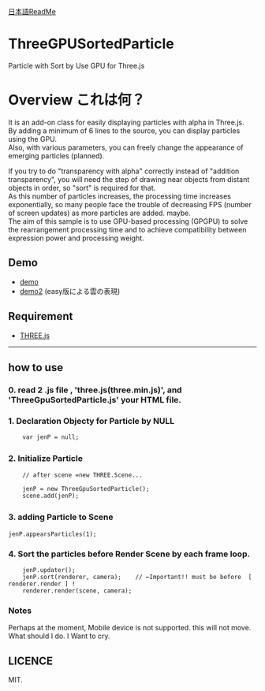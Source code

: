 [日本語ReadMe](README.jp.md)

# ThreeGPUSortedParticle
Particle with Sort by Use GPU for Three.js

# Overview これは何？

It is an add-on class for easily displaying particles with alpha in Three.js.  
By adding a minimum of 6 lines to the source, you can display particles using the GPU.  
Also, with various parameters, you can freely change the appearance of emerging particles (planned).  
  
If you try to do "transparency with alpha" correctly instead of "addition transparency", you will need the step of drawing near objects from distant objects in order, so "sort" is required for that.  
As this number of particles increases, the processing time increases exponentially, so many people face the trouble of decreasing FPS (number of screen updates) as more particles are added. maybe.  
The aim of this sample is to use GPU-based processing (GPGPU) to solve the rearrangement processing time and to achieve compatibility between expression power and processing weight.  

  
## Demo

* [demo](http://adrs2002.sakura.ne.jp/sandbox/particle2/sample/particleTest.html)
* [demo2](http://adrs2002.sakura.ne.jp/sandbox/particle2/sample/particleEasyTest.html)  (easy版による雲の表現)


## Requirement
* [THREE.js](https://github.com/mrdoob/three.js/)

--------

## how to use

### 0. read 2 .js file , 'three.js(three.min.js)', and 'ThreeGpuSortedParticle.js' your HTML file.
  

### 1. Declaration Objecty for Particle by NULL

```
	var jenP = null;
```

### 2. Initialize Particle　

```
	// after scene =new THREE.Scene...
	
	jenP = new ThreeGpuSortedParticle();
	scene.add(jenP);

```

### 3. adding Particle to Scene　

	jenP.appearsParticles(1);


### 4. Sort the particles before Render Scene by each frame loop.

```
    jenP.updater();
    jenP.sort(renderer, camera);    // ←Important!! must be before  [ renderer.render ] !
    renderer.render(scene, camera);
```

### Notes

Perhaps at the moment, Mobile device is not supported. this will not move. What should I do. I Want to cry.


## LICENCE
 MIT.
